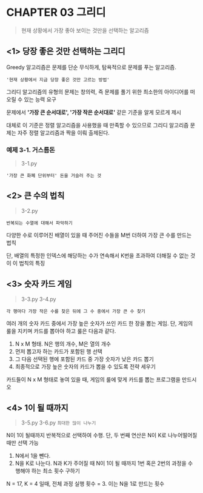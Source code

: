 # CHAPTER 03 그리디
> 현재 상황에서 가장 좋아 보이는 것만을 선택하는 알고리즘

## <1> 당장 좋은 것만 선택하는 그리디
Greedy 알고리즘은 문제를 단순 무식하게, 탐욕적으로 문제를 푸는 알고리즘.

```'현재 상황에서 지금 당장 좋은 것만 고르는 방법'```

그리디 알고리즘의 유형의 문제는 창의력, 즉 문제를 풀기 위한 최소한의 아이디어를 떠오릴 수 있는 능력 요구

문제에서 **'가장 큰 순서대로', '가장 작은 순서대로'** 같은 기준을 알게 모르게 제시

대체로 이 기준은 정렬 알고리즘을 사용했을 때 만족할 수 있으므로 그리디 알고리즘 문제는 자주 정렬 알고리즘과 짝을 이뤄 출제된다.


### 예제 3-1. 거스름돈
> 3-1.py

```'가장 큰 화폐 단위부터' 돈을 거슬러 주는 것```


## <2> 큰 수의 법칙
> 3-2.py

```반복되는 수열에 대해서 파악하기```

다양한 수로 이루어진 배열이 있을 때 주어진 수들을 M번 더하여 가장 큰 수를 만드는 법칙

단, 배열의 특정한 인덱스에 해당하는 수가 연속해서 K번을 초과하여 더해질 수 없는 것이 이 법칙의 특징


## <3> 숫자 카드 게임
> 3-3.py
> 3-4.py

```각 행마다 가장 작은 수를 찾은 뒤에 그 수 중에서 가장 큰 수 찾기```

여러 개의 숫자 카드 중에서 가장 높은 숫자가 쓰인 카드 한 장을 뽑는 게임. 단, 게임의 룰을 지키며 카드를 뽑아야 하고 룰은 다음과 같다.
1. N x M 형태. N은 행의 개수, M은 열의 개수
2. 먼저 뽑고자 하는 카드가 포함된 행 선택
3. 그 다음 선택된 행에 포함된 카드 중 가장 숫자가 낮은 카드 뽑기
4. 최종적으로 가장 높은 숫자의 카드가 뽑을 수 있도록 전략 세우기

카드들이 N x M 형태로 놓여 있을 때, 게임의 룰에 맞게 카드를 뽑는 프로그램을 만드시오

## <4> 1이 될 때까지
> 3-5.py
> 3-6.py
```최대한 많이 나누기```

N이 1이 될때까지 반복적으로 선택하여 수행. 단, 두 번째 연산은 N이 K로 나누어떨어질 때만 선택 가능
1. N에서 1을 뺀다.
2. N을 K로 나눈다.
N과 K가 주어질 때 N이 1이 될 때까지 1번 혹은 2번의 과정을 수행해야 하는 최소 횟수 구하기
 
 N = 17, K = 4 일때, 전체 과정 실행 횟수 = 3. 이는 N을 1로 만드는 횟수
 
 
